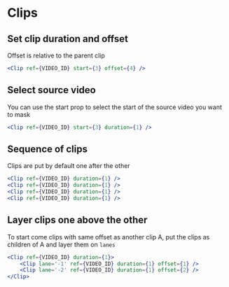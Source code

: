 



# Clips

## Set clip duration and offset

Offset is relative to the parent clip

```jsx
<Clip ref={VIDEO_ID} start={3} offset={4} />
```

## Select source video

You can use the start prop to select the start of the source video you want to mask

```jsx
<Clip ref={VIDEO_ID} start={3} duration={1} />
```

## Sequence of clips

Clips are put by default one after the other

```jsx
<Clip ref={VIDEO_ID} duration={1} />
<Clip ref={VIDEO_ID} duration={1} />
<Clip ref={VIDEO_ID} duration={1} />
<Clip ref={VIDEO_ID} duration={1} />
```

## Layer clips one above the other

To start come clips with same offset as another clip A, put the clips as children of A and layer them on `lanes`

```jsx
<Clip ref={VIDEO_ID} duration={1}>
    <Clip lane='-1' ref={VIDEO_ID} duration={1} offset={1} />
    <Clip lane='-2' ref={VIDEO_ID} duration={1} offset={2} />
</Clip>
```
